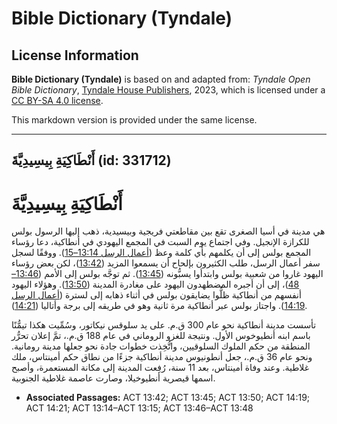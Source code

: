 # Bible Dictionary (Tyndale)

## License Information

**Bible Dictionary (Tyndale)** is based on and adapted from: _Tyndale Open Bible Dictionary_, [Tyndale House Publishers](https://tyndaleopenresources.com/), 2023, which is licensed under a [CC BY-SA 4.0 license](https://creativecommons.org/licenses/by-sa/4.0/legalcode.en).

This markdown version is provided under the same license.



--------------------------------

## أَنْطَاكِيَةِ بِيسِيدِيَّةَ (id: 331712)

أَنْطَاكِيَةِ بِيسِيدِيَّةَ
===========================

هي مدينة في أسيا الصغرى تقع بين مقاطعتي فريجية وبيسيدية، ذهب إليها الرسول بولس للكرازة الإنجيل. وفي اجتماع يوم السبت في المجمع اليهودي في أنطاكية، دعا رؤساء المجمع بولس إلى أن يكلمهم بأي كلمة وعظ ([أعمال الرسل 13:14–15](https://ref.ly/Acts13:14-Acts13:15)). ووفقًا لسجل سفر أعمال الرسل، طلب الكثيرون بإلحاح أن يسمعوا المزيد ([13:42](https://ref.ly/Acts13:42))، لكن بعض رؤساء اليهود غاروا من شعبية بولس وابتدأوا يسبُّونه ([13:45](https://ref.ly/Acts13:45)). ثم توجَّه بولس إلى الأمم ([13:46–48](https://ref.ly/Acts13:46-Acts13:48))، إلى أن أجبره المضطهدون اليهود على مغادرة المدينة ([13:50](https://ref.ly/Acts13:50)). وهؤلاء اليهود أنفسهم من أنطاكية ظلُّوا يضايقون بولس في أثناء ذهابه إلى لسترة ([أعمال الرسل 14:19](https://ref.ly/Acts14:19)). واجتاز بولس عبر أنطاكية مرة ثانية وهو في طريقه إلى برجة وأتاليا ([14:21](https://ref.ly/Acts14:21)).

تأسست مدينة أنطاكية نحو عام 300 ق.م. على يد سلوقس نيكاتور، وسُمِّيت هكذا تيمُّنًا باسم ابنه أنطيوخوس الأول. ونتيجة للغزو الروماني في عام 188 ق.م.، تمَّ إعلان تحرُّر المنطقة من حكم الملوك السلوقيين، واتُّخِذت خطوات جادة نحو جعلها مدينة رومانية. ونحو عام 36 ق.م.، جعل أنطونيوس مدينة أنطاكية جزءًا من نطاق حكم أمينتاس، ملك غلاطية. وعند وفاة أمينتاس، بعد 11 سنة، رُفِعت المدينة إلى مكانة المستعمرة، وأصبح اسمها قيصرية أنطيوخيلا، وصارت عاصمة غلاطية الجنوبية.

* **Associated Passages:** ACT 13:42; ACT 13:45; ACT 13:50; ACT 14:19; ACT 14:21; ACT 13:14–ACT 13:15; ACT 13:46–ACT 13:48


